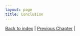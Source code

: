 ```yaml
---
layout: page
title: Conclusion
---
```



[Back to index](./index.md) |
[Previous Chapter](./testing.md) |
